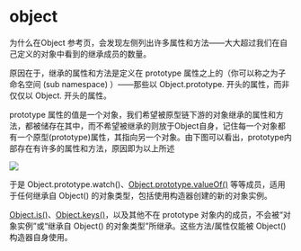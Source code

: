 # object
为什么在Object 参考页，会发现左侧列出许多属性和方法——大大超过我们在自己定义的对象中看到的继承成员的数量。

原因在于，继承的属性和方法是定义在 prototype 属性之上的（你可以称之为子命名空间 (sub namespace) ）——那些以 Object.prototype. 开头的属性，而非仅仅以 Object. 开头的属性。

prototype 属性的值是一个对象，我们希望被原型链下游的对象继承的属性和方法，都被储存在其中，而不希望被继承的则放于Object自身，记住每一个对象都有一个原型(prototype)属性，其指向另一个对象。由下图可以看出，prototype内部存在有许多的属性和方法，原因即为以上所述

![](https://cdn.jsdelivr.net/gh/hr1201/img@main/imgs/202402291750719.png)

于是 Object.prototype.watch()、[Object.prototype.valueOf()](https://developer.mozilla.org/zh-CN/docs/Web/JavaScript/Reference/Global_Objects/Object/valueOf) 等等成员，适用于任何继承自 Object() 的对象类型，包括使用构造器创建的新的对象实例。

[Object.is()](https://developer.mozilla.org/zh-CN/docs/Web/JavaScript/Reference/Global_Objects/Object/is)、[Object.keys()](https://developer.mozilla.org/zh-CN/docs/Web/JavaScript/Reference/Global_Objects/Object/keys)，以及其他不在 prototype 对象内的成员，不会被“对象实例”或“继承自 Object() 的对象类型”所继承。这些方法/属性仅能被 Object() 构造器自身使用。